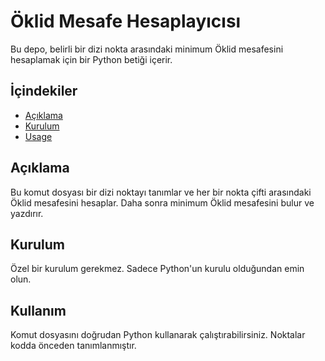 # Öklid Mesafe Hesaplayıcısı

Bu depo, belirli bir dizi nokta arasındaki minimum Öklid mesafesini hesaplamak için bir Python betiği içerir.

## İçindekiler
- [Açıklama](#açıklama)
- [Kurulum](#kurulum)
- [Usage](#kullanım)

## Açıklama
Bu komut dosyası bir dizi noktayı tanımlar ve her bir nokta çifti arasındaki Öklid mesafesini hesaplar. Daha sonra minimum Öklid mesafesini bulur ve yazdırır.

## Kurulum
Özel bir kurulum gerekmez. Sadece Python'un kurulu olduğundan emin olun.

## Kullanım
Komut dosyasını doğrudan Python kullanarak çalıştırabilirsiniz. Noktalar kodda önceden tanımlanmıştır.